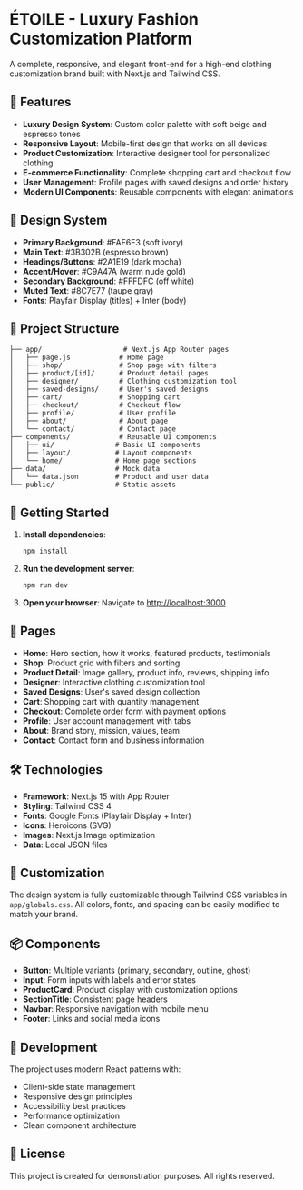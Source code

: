 # ÉTOILE - Luxury Fashion Customization Platform

A complete, responsive, and elegant front-end for a high-end clothing customization brand built with Next.js and Tailwind CSS.

## 🎯 Features

- **Luxury Design System**: Custom color palette with soft beige and espresso tones
- **Responsive Layout**: Mobile-first design that works on all devices
- **Product Customization**: Interactive designer tool for personalized clothing
- **E-commerce Functionality**: Complete shopping cart and checkout flow
- **User Management**: Profile pages with saved designs and order history
- **Modern UI Components**: Reusable components with elegant animations

## 🎨 Design System

- **Primary Background**: #FAF6F3 (soft ivory)
- **Main Text**: #3B302B (espresso brown)
- **Headings/Buttons**: #2A1E19 (dark mocha)
- **Accent/Hover**: #C9A47A (warm nude gold)
- **Secondary Background**: #FFFDFC (off white)
- **Muted Text**: #8C7E77 (taupe gray)
- **Fonts**: Playfair Display (titles) + Inter (body)

## 📁 Project Structure

```
├── app/                    # Next.js App Router pages
│   ├── page.js            # Home page
│   ├── shop/              # Shop page with filters
│   ├── product/[id]/      # Product detail pages
│   ├── designer/          # Clothing customization tool
│   ├── saved-designs/     # User's saved designs
│   ├── cart/              # Shopping cart
│   ├── checkout/          # Checkout flow
│   ├── profile/           # User profile
│   ├── about/             # About page
│   └── contact/           # Contact page
├── components/            # Reusable UI components
│   ├── ui/               # Basic UI components
│   ├── layout/           # Layout components
│   └── home/             # Home page sections
├── data/                 # Mock data
│   └── data.json         # Product and user data
└── public/               # Static assets
```

## 🚀 Getting Started

1. **Install dependencies**:
   ```bash
   npm install
   ```

2. **Run the development server**:
   ```bash
   npm run dev
   ```

3. **Open your browser**:
   Navigate to [http://localhost:3000](http://localhost:3000)

## 📱 Pages

- **Home**: Hero section, how it works, featured products, testimonials
- **Shop**: Product grid with filters and sorting
- **Product Detail**: Image gallery, product info, reviews, shipping info
- **Designer**: Interactive clothing customization tool
- **Saved Designs**: User's saved design collection
- **Cart**: Shopping cart with quantity management
- **Checkout**: Complete order form with payment options
- **Profile**: User account management with tabs
- **About**: Brand story, mission, values, team
- **Contact**: Contact form and business information

## 🛠️ Technologies

- **Framework**: Next.js 15 with App Router
- **Styling**: Tailwind CSS 4
- **Fonts**: Google Fonts (Playfair Display + Inter)
- **Icons**: Heroicons (SVG)
- **Images**: Next.js Image optimization
- **Data**: Local JSON files

## 🎨 Customization

The design system is fully customizable through Tailwind CSS variables in `app/globals.css`. All colors, fonts, and spacing can be easily modified to match your brand.

## 📦 Components

- **Button**: Multiple variants (primary, secondary, outline, ghost)
- **Input**: Form inputs with labels and error states
- **ProductCard**: Product display with customization options
- **SectionTitle**: Consistent page headers
- **Navbar**: Responsive navigation with mobile menu
- **Footer**: Links and social media icons

## 🔧 Development

The project uses modern React patterns with:
- Client-side state management
- Responsive design principles
- Accessibility best practices
- Performance optimization
- Clean component architecture

## 📄 License

This project is created for demonstration purposes. All rights reserved.